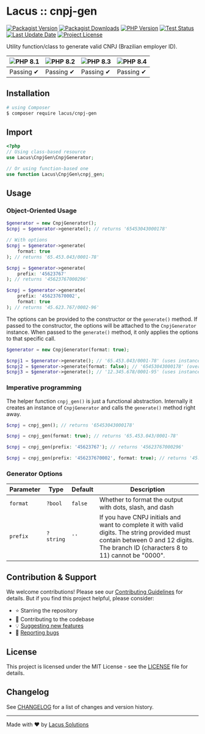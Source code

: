 # Lacus :: cnpj-gen

[![Packagist Version](https://img.shields.io/packagist/v/lacus/cnpj-gen)](https://packagist.org/packages/lacus/cnpj-gen)
[![Packagist Downloads](https://img.shields.io/packagist/dm/lacus/cnpj-gen)](https://packagist.org/packages/lacus/cnpj-gen)
[![PHP Version](https://img.shields.io/packagist/php-v/lacus/cnpj-gen)](https://www.php.net/)
[![Test Status](https://img.shields.io/github/actions/workflow/status/LacusSolutions/br-utils-php/ci.yml?label=ci/cd)](https://github.com/LacusSolutions/br-utils-php/actions)
[![Last Update Date](https://img.shields.io/github/last-commit/LacusSolutions/br-utils-php)](https://github.com/LacusSolutions/br-utils-php)
[![Project License](https://img.shields.io/github/license/LacusSolutions/br-utils-php)](https://github.com/LacusSolutions/br-utils-php/blob/main/LICENSE)

Utility function/class to generate valid CNPJ (Brazilian employer ID).



| ![PHP 8.1](https://img.shields.io/badge/PHP-8.1-777BB4?logo=php&logoColor=white) | ![PHP 8.2](https://img.shields.io/badge/PHP-8.2-777BB4?logo=php&logoColor=white) | ![PHP 8.3](https://img.shields.io/badge/PHP-8.3-777BB4?logo=php&logoColor=white) | ![PHP 8.4](https://img.shields.io/badge/PHP-8.4-777BB4?logo=php&logoColor=white) |
|--- | --- | --- | --- |
| Passing ✔ | Passing ✔ | Passing ✔ | Passing ✔ |

## Installation

```bash
# using Composer
$ composer require lacus/cnpj-gen
```

## Import

```php
<?php
// Using class-based resource
use Lacus\CnpjGen\CnpjGenerator;

// Or using function-based one
use function Lacus\CnpjGen\cnpj_gen;
```

## Usage

### Object-Oriented Usage

```php
$generator = new CnpjGenerator();
$cnpj = $generator->generate(); // returns '65453043000178'

// With options
$cnpj = $generator->generate(
    format: true
); // returns '65.453.043/0001-78'

$cnpj = $generator->generate(
    prefix: '45623767'
); // returns '45623767000296'

$cnpj = $generator->generate(
    prefix: '456237670002',
    format: true
); // returns '45.623.767/0002-96'
```

The options can be provided to the constructor or the `generate()` method. If passed to the constructor, the options will be attached to the `CnpjGenerator` instance. When passed to the `generate()` method, it only applies the options to that specific call.

```php
$generator = new CnpjGenerator(format: true);

$cnpj1 = $generator->generate(); // '65.453.043/0001-78' (uses instance options)
$cnpj2 = $generator->generate(format: false); // '65453043000178' (overrides instance options)
$cnpj3 = $generator->generate(); // '12.345.678/0001-95' (uses instance options again)
```

### Imperative programming

The helper function `cnpj_gen()` is just a functional abstraction. Internally it creates an instance of `CnpjGenerator` and calls the `generate()` method right away.

```php
$cnpj = cnpj_gen(); // returns '65453043000178'

$cnpj = cnpj_gen(format: true); // returns '65.453.043/0001-78'

$cnpj = cnpj_gen(prefix: '45623767'); // returns '45623767000296'

$cnpj = cnpj_gen(prefix: '456237670002', format: true); // returns '45.623.767/0002-96'
```

### Generator Options

| Parameter | Type | Default | Description |
|-----------|------|---------|-------------|
| `format` | `?bool` | `false` | Whether to format the output with dots, slash, and dash |
| `prefix` | `?string` | `''` | If you have CNPJ initials and want to complete it with valid digits. The string provided must contain between 0 and 12 digits. The branch ID (characters 8 to 11) cannot be "0000". |

## Contribution & Support

We welcome contributions! Please see our [Contributing Guidelines](https://github.com/LacusSolutions/br-utils-php/blob/main/CONTRIBUTING.md) for details. But if you find this project helpful, please consider:

- ⭐ Starring the repository
- 🤝 Contributing to the codebase
- 💡 [Suggesting new features](https://github.com/LacusSolutions/br-utils-php/issues)
- 🐛 [Reporting bugs](https://github.com/LacusSolutions/br-utils-php/issues)

## License

This project is licensed under the MIT License - see the [LICENSE](https://github.com/LacusSolutions/br-utils-php/blob/main/LICENSE) file for details.

## Changelog

See [CHANGELOG](https://github.com/LacusSolutions/br-utils-php/blob/main/packages/cnpj-gen/CHANGELOG.md) for a list of changes and version history.

---

Made with ❤️ by [Lacus Solutions](https://github.com/LacusSolutions)
